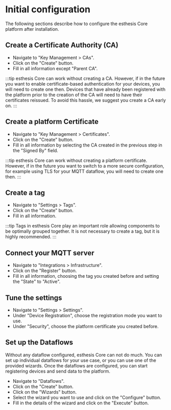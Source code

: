 # Initial configuration

The following sections describe how to configure the esthesis Core platform after installation.

## Create a Certificate Authority (CA)
- Navigate to "Key Management > CAs".
- Click on the "Create" button.
- Fill in all information except "Parent CA".

:::tip
esthesis Core can work without creating a CA. However, if in the future you want to enable
certificate-based authentication for your devices, you will need to create one then. Devices that
have already been registered with the platform prior to the creation of the CA will need to have
their certificates reissued. To avoid this hassle, we suggest you create a CA early on.
:::

## Create a platform Certificate
- Navigate to "Key Management > Certificates".
- Click on the "Create" button.
- Fill in all information by selecting the CA created in the previous step in the "Signed By" field.

:::tip
esthesis Core can work without creating a platform certificate. However, if in the future you want to
switch to a more secure configuration, for example using TLS for your MQTT dataflow, you will need
to create one then.
:::

## Create a tag
- Navigate to "Settings > Tags".
- Click on the "Create" button.
- Fill in all information.

:::tip
Tags in esthesis Core play an important role allowing components to be optimally grouped together.
It is not necessary to create a tag, but it is highly recommended.
:::

## Connect your MQTT server
- Navigate to "Integrations > Infrastructure".
- Click on the "Register" button.
- Fill in all information, choosing the tag you created before and setting the "State" to "Active".

## Tune the settings
- Navigate to "Settings > Settings".
- Under "Device Registration", choose the registration mode you want to use.
- Under "Security", choose the platform certificate you created before.

## Set up the Dataflows
Without any dataflow configured, esthesis Core can not do much. You can set up individual
dataflows for your use case, or you can use one of the provided wizards. Once the dataflows are
configured, you can start registering devices and send data to the platform.
- Navigate to "Dataflows".
- Click on the "Create" button.
- Click on the "Wizards" button.
- Select the wizard you want to use and click on the "Configure" button.
- Fill in the details of the wizard and click on the "Execute" button.
